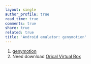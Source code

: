 ```yaml
---
layout: single
author_profile: true
read_time: true
comments: true
share: true
related: true
title: 'Android emulator: genymotion'
---
```


1. [genymotion](https://www.genymotion.com/download/)
2. Need download [Orical Virtual Box](https://www.virtualbox.org/wiki/Downloads)